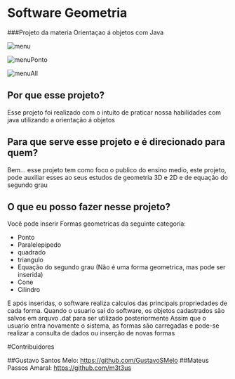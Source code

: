 # Software Geometria

###Projeto da materia Orientaçao á objetos com Java


![menu](https://user-images.githubusercontent.com/45046288/67172421-aa087800-f391-11e9-9f79-4f634b9fb852.jpg)

![menuPonto](https://user-images.githubusercontent.com/45046288/67172441-b7bdfd80-f391-11e9-91af-c67af9a877ba.jpg)

![menuAll](https://user-images.githubusercontent.com/45046288/67172458-c7d5dd00-f391-11e9-9791-a9e3daa6ddf6.jpg)


## Por que esse projeto?

Esse projeto foi realizado com o intuito de praticar nossa habilidades com java utilizando a orientação á objetos

## Para que serve esse projeto e é direcionado para quem?

Bem... esse projeto tem como foco o publico do ensino medio,
este projeto, pode auxiliar esses ao seus estudos de geometria 3D e 2D e de equação do segundo grau

## O que eu posso fazer nesse projeto?
Você pode inserir Formas geometricas da seguinte categoria:

* Ponto
* Paralelepipedo
* quadrado
* triangulo
* Equação do segundo grau (Não é uma forma geometrica, mas pode ser inserida)
* Cone 
* Cilindro

E após inseridas, o software realiza calculos das principais propriedades de cada forma.
Quando o usuario sai do software, os objetos cadastrados são salvos em arquvo .dat para ser utilizado posteriormente
Assim que o usuario entra novamente o sistema, as formas são carregadas e pode-se realizar a consulta de dados ou inserção de novas formas

#Contribuidores

##Gustavo Santos Melo: https://github.com/GustavoSMelo
##Mateus Passos Amaral: https://github.com/m3t3us
